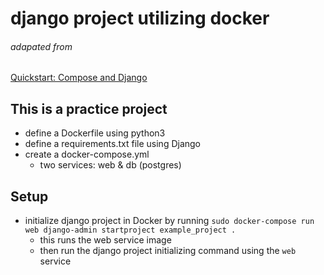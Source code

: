 # django project utilizing docker

###### adapated from

[Quickstart: Compose and Django](https://docs.docker.com/compose/django/)

## This is a practice project

- define a Dockerfile using python3
- define a requirements.txt file using Django
- create a docker-compose.yml
  - two services: web & db (postgres)

## Setup

- initialize django project in Docker by running `sudo docker-compose run web django-admin startproject example_project .`
  - this runs the web service image
  - then run the django project initializing command using the `web` service
